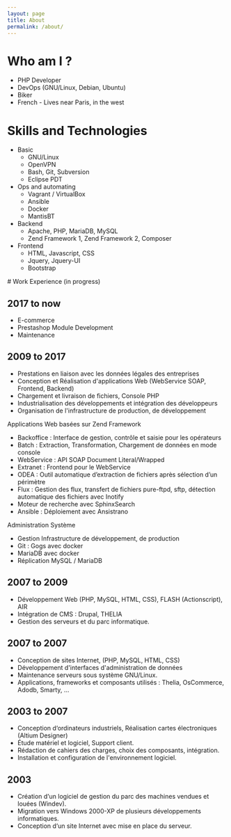 ```yaml
---
layout: page
title: About
permalink: /about/
---
```


# Who am I ?
* PHP Developer
* DevOps (GNU/Linux, Debian, Ubuntu)
* Biker
* French - Lives near Paris, in the west


# Skills and Technologies
- Basic
  * GNU/Linux
  * OpenVPN
  * Bash, Git, Subversion
  * Eclipse PDT
- Ops and automating
  * Vagrant / VirtualBox
  * Ansible
  * Docker
  * MantisBT
- Backend
  * Apache, PHP, MariaDB, MySQL
  * Zend Framework 1, Zend Framework 2, Composer
- Frontend
  * HTML, Javascript, CSS
  * Jquery, Jquery-UI
  * Bootstrap


# Work Experience (in progress)

## 2017 to now
* E-commerce
* Prestashop Module Development
* Maintenance

## 2009 to 2017
* Prestations en liaison avec les données légales des entreprises
* Conception et Réalisation d'applications Web (WebService SOAP, Frontend, Backend)
* Chargement et livraison de fichiers, Console PHP
* Industrialisation des développements et intégration des développeurs
* Organisation de l'infrastructure de production, de développement

Applications Web basées sur Zend Framework
* Backoffice : Interface de gestion, contrôle et saisie pour les opérateurs
* Batch : Extraction, Transformation, Chargement de données en mode console
* WebService : API SOAP Document Literal/Wrapped
* Extranet : Frontend pour le WebService
* ODEA : Outil automatique d’extraction de fichiers après sélection d’un périmètre
* Flux : Gestion des flux, transfert de fichiers pure-ftpd, sftp, détection automatique des fichiers avec Inotify
* Moteur de recherche avec SphinxSearch
* Ansible : Déploiement avec Ansistrano

Administration Système
* Gestion Infrastructure de développement, de production
* Git : Gogs avec docker
* MariaDB avec docker
* Réplication MySQL / MariaDB

## 2007 to 2009
* Développement Web (PHP, MySQL, HTML, CSS), FLASH (Actionscript), AIR
* Intégration de CMS : Drupal, THELIA
* Gestion des serveurs et du parc informatique.

## 2007 to 2007
* Conception de sites Internet, (PHP, MySQL, HTML, CSS)
* Développement d'interfaces d'administration de données
* Maintenance serveurs sous système GNU/Linux.
* Applications, frameworks et composants utilisés : Thelia, OsCommerce, Adodb, Smarty, ...

## 2003 to 2007
* Conception d‘ordinateurs industriels, Réalisation cartes électroniques (Altium Designer)
* Étude matériel et logiciel, Support client.
* Rédaction de cahiers des charges, choix des composants, intégration.
* Installation et configuration de l'environnement logiciel.

## 2003
* Création d‘un logiciel de gestion du parc des machines vendues et louées (Windev).
* Migration vers Windows 2000-XP de plusieurs développements informatiques.
* Conception d‘un site Internet avec mise en place du serveur.
